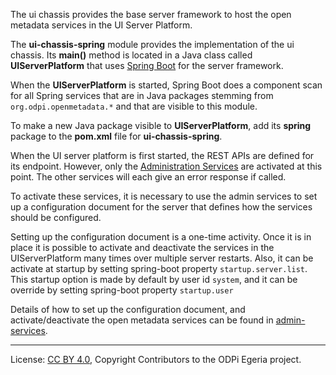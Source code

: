 <!-- SPDX-License-Identifier: Apache-2.0 -->

The ui chassis provides the base server framework to host the open metadata
services in the UI Server Platform.  

The **ui-chassis-spring** module provides the implementation of the ui chassis.
Its **main()** method is located in a Java class called
**UIServerPlatform** that uses [Spring Boot](https://spring.io/projects/spring-boot)
for the server framework.

When the **UIServerPlatform** is started, Spring Boot does a component scan for all Spring
services that are in Java packages stemming from `org.odpi.openmetadata.*`
and that are visible to this module.

To make a new Java package visible to **UIServerPlatform**, add its **spring** package
to the **pom.xml** file for **ui-chassis-spring**.

When the UI server platform is first started, the REST APIs
are defined for its endpoint.
However, only the [Administration Services](https://egeria.odpi.org/open-metadata-implementation/user-interfaces/ui-admin-services) are activated at this point.
The other services will each give an error response if called.

To activate these services, it is necessary to use the
admin services
to set up a configuration document for the server that defines
how the services should be configured.

Setting up the configuration document is a one-time activity.
Once it is in place it is possible to activate and deactivate the
services in the UIServerPlatform many times over multiple server restarts. Also, it can be activate at startup 
by setting spring-boot property  `startup.server.list`. This startup option is made by 
default by user id `system`, and it can be override by setting spring-boot property `startup.user`

Details of how to set up the configuration document, and activate/deactivate
the open metadata services can be found in [admin-services](https://egeria.odpi.org/open-metadata-implementation/admin-services/docs/user).


----
License: [CC BY 4.0](https://creativecommons.org/licenses/by/4.0/),
Copyright Contributors to the ODPi Egeria project.